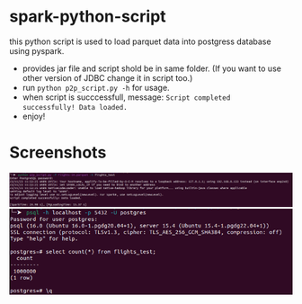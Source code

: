 # spark-python-script
this python script is used to load parquet data into postgress database using pyspark.

- provides jar file and script shold be in same folder. (If you want to use other version of JDBC change it in script too.)
- run <code>python p2p_script.py -h</code> for usage.
- when script is succcessfull, message: <code>Script completed successfully! Data loaded.</code>
- enjoy!

# Screenshots
<img src="screenshots/script_run.png">
<img src="screenshots/psql_count.png">
